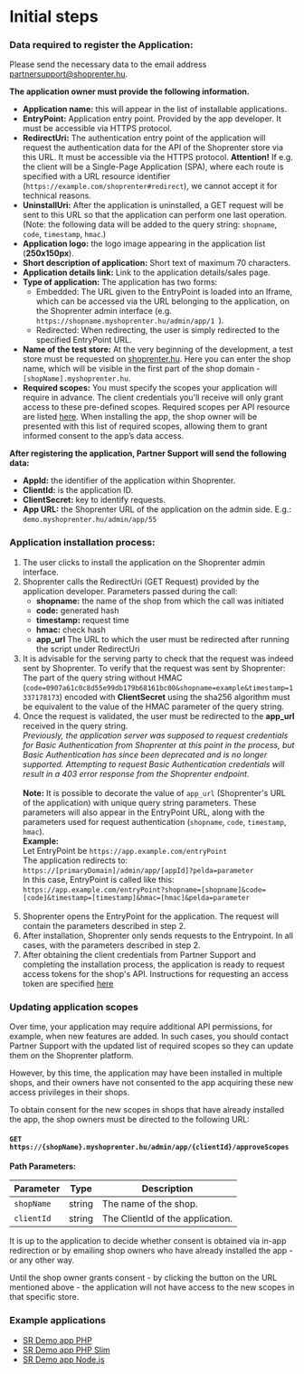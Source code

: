 # Initial steps

### Data required to register the Application:

Please send the necessary data to the email address partnersupport@shoprenter.hu.

**The application owner must provide the following information.**
- **Application name:** this will appear in the list of installable applications.
- **EntryPoint:** Application entry point. Provided by the app developer. It must be accessible via HTTPS protocol.
- **RedirectUri:** The authentication entry point of the application will request the authentication data for the API of the Shoprenter store via this URL. It must be accessible via the HTTPS protocol.
  **Attention!** If e.g. the client will be a Single-Page Application (SPA), where each route is specified with a URL resource identifier (`https://example.com/shoprenter#redirect`), we cannot accept it for technical reasons.
- **UninstallUri:** After the application is uninstalled, a GET request will be sent to this URL so that the application can perform one last operation.
  (Note: the following data will be added to the query string: `shopname`, `code`, `timestamp`, `hmac`.)
- **Application logo:** the logo image appearing in the application list (**250x150px**).
- **Short description of application:** Short text of maximum 70 characters.
- **Application details link:** Link to the application details/sales page.
- **Type of application:** The application has two forms:
    - Embedded: The URL given to the EntryPoint is loaded into an Iframe, which can be accessed via the URL belonging to the application, on the Shoprenter admin interface (e.g. `https://shopname.myshoprenter.hu/admin/app/1 `).
    - Redirected: When redirecting, the user is simply redirected to the specified EntryPoint URL.
- **Name of the test store:** At the very beginning of the development, a test store must be requested on [shoprenter.hu](https://www.shoprenter.hu/tesztigenyles/?devstore=1).
  Here you can enter the shop name, which will be visible in the first part of the shop domain - `[shopName].myshoprenter.hu`.
- **Required scopes:** You must specify the scopes your application will require in advance. The client credentials you'll receive will only grant access to these pre-defined scopes. Required scopes per API resource are listed [here](). When installing the app, the shop owner will be presented with this list of required scopes, allowing them to grant informed consent to the app’s data access.

**After registering the application, Partner Support will send the following data:**
- **AppId:** the identifier of the application within Shoprenter.
- **ClientId:** is the application ID.
- **ClientSecret:** key to identify requests.
- **App URL:** the Shoprenter URL of the application on the admin side. E.g.: `demo.myshoprenter.hu/admin/app/55`

### Application installation process:
1. The user clicks to install the application on the Shoprenter admin interface.
2. Shoprenter calls the RedirectUri (GET Request) provided by the application developer.
   Parameters passed during the call:
    - **shopname:** the name of the shop from which the call was initiated
    - **code:** generated hash
    - **timestamp:** request time
    - **hmac:** check hash
    - **app_url** The URL to which the user must be redirected after running the script under RedirectUri
3. It is advisable for the serving party to check that the request was indeed sent by Shoprenter.
   To verify that the request was sent by Shoprenter:
   The part of the query string without HMAC (`code=0907a61c0c8d55e99db179b68161bc00&shopname=example&timestamp=1337178173`) encoded with **ClientSecret** using the sha256 algorithm must be equivalent to the value of the HMAC parameter of the query string.
4. Once the request is validated, the user must be redirected to the **app_url** received in the query string. <br> _Previously, the application server was supposed to request credentials for Basic Authentication from Shoprenter at this point in the process, but Basic Authentication has since been deprecated and is no longer supported. Attempting to request Basic Authentication credentials will result in a 403 error response from the Shoprenter endpoint._ <br><br>**Note:** It is possible to decorate the value of `app_url` (Shoprenter's URL of the application) with unique query string parameters.
   These parameters will also appear in the EntryPoint URL, along with the parameters used for request authentication (`shopname`, `code`, `timestamp`, `hmac`).<br>
   **Example:** <br> Let EntryPoint be `https://app.example.com/entryPoint`<br>
   The application redirects to: `https://[primaryDomain]/admin/app/[appId]?pelda=parameter`<br>
   In this case, EntryPoint is called like this: `https://app.example.com/entryPoint?shopname=[shopname]&code=[code]&timestamp=[timestamp]&hmac=[hmac]&pelda=parameter`<br><br>
5. Shoprenter opens the EntryPoint for the application. The request will contain the parameters described in step 2.
6. After installation, Shoprenter only sends requests to the Entrypoint. In all cases, with the parameters described in step 2.
7. After obtaining the client credentials from Partner Support and completing the installation process, the application is ready to request access tokens for the shop's API. Instructions for requesting an access token are specified [here](../api/11_acquiring_an_access_token.md)

### Updating application scopes

Over time, your application may require additional API permissions, for example, when new features are added. In such cases, you should contact Partner Support with the updated list of required scopes so they can update them on the Shoprenter platform.

However, by this time, the application may have been installed in multiple shops, and their owners have not consented to the app acquiring these new access privileges in their shops.

To obtain consent for the new scopes in shops that have already installed the app, the shop owners must be directed to the following URL:

#### `GET https://{shopName}.myshoprenter.hu/admin/app/{clientId}/approveScopes`

**Path Parameters:**

| Parameter  | Type   | Description                      |
|------------|--------|----------------------------------|
| `shopName` | string | The name of the shop.            |
| `clientId` | string | The ClientId of the application. |

It is up to the application to decide whether consent is obtained via in-app redirection or by emailing shop owners who have already installed the app - or any other way. 

Until the shop owner grants consent - by clicking the button on the URL mentioned above - the application will not have access to the new scopes in that specific store.


### Example applications
- [SR Demo app PHP](https://github.com/Shoprenter/sr-demo-app-php)
- [SR Demo app PHP Slim](https://github.com/Shoprenter/sr-demo-app-php-slim)
- [SR Demo app Node.js](https://github.com/Shoprenter/sr-demo-app-node)
